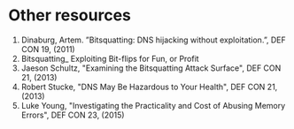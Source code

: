 # Other resources
1. Dinaburg, Artem. ”Bitsquatting: DNS hijacking without exploitation.”, DEF CON 19, (2011)
2. Bitsquatting_ Exploiting Bit-flips for Fun, or Profit
3. Jaeson Schultz, "Examining the Bitsquatting Attack Surface", DEF CON 21, (2013)
4. Robert Stucke, "DNS May Be Hazardous to Your Health", DEF CON 21, (2013)
5. Luke Young, "Investigating the Practicality and Cost of Abusing Memory Errors", DEF CON 23, (2015)